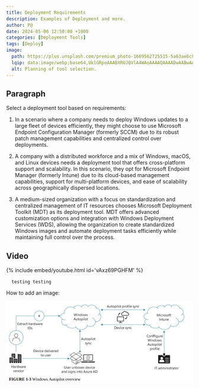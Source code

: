 ```yaml
---
title: Deployment Requirements
description: Examples of Deployment and more.
author: P@
date: 2024-05-06 12:50:00 +1000
categories: [Deployment Tools]
tags: [Deploy]
image:
  path: https://plus.unsplash.com/premium_photo-1669562725515-5a63ae6c8ebc?q=80&w=2080&auto=format&fit=crop&ixlib=rb-4.0.3&ixid=M3wxMjA3fDB8MHxwaG90by1wYWdlfHx8fGVufDB8fHx8fA%3D%3D
  lqip: data:image/webp;base64,UklGRpoAAABXRUJQVlA4WAoAAAAQAAAADwAABwAAQUxQSDIAAAARL0AmbZurmr57yyIiqE8oiG0bejIYEQTgqiDA9vqnsUSI6H+oAERp2HZ65qP/VIAWAFZQOCBCAAAA8AEAnQEqEAAIAAVAfCWkAALp8sF8rgRgAP7o9FDvMCkMde9PK7euH5M1m6VWoDXf2FkP3BqV0ZYbO6NA/VFIAAAA
  alt: Planning of tool selection.
---
```


<!-- markdownlint-capture -->
<!-- markdownlint-disable -->


<!-- markdownlint-restore -->

## Paragraph

Select a deployment tool based on requirements: 

1. In a scenario where a company needs to deploy Windows updates to a large fleet of devices efficiently, they might choose to use Microsoft Endpoint Configuration Manager (formerly SCCM) due to its robust patch management capabilities and centralized control over deployments. 

 

2. A company with a distributed workforce and a mix of Windows, macOS, and Linux devices needs a deployment tool that offers cross-platform support and scalability. In this scenario, they opt for Microsoft Endpoint Manager (formerly Intune) due to its cloud-based management capabilities, support for multi-platform devices, and ease of scalability across geographically dispersed locations. 

 

3. A medium-sized organization with a focus on standardization and centralized management of IT resources chooses Microsoft Deployment Toolkit (MDT) as its deployment tool. MDT offers advanced customization options and integration with Windows Deployment Services (WDS), allowing the organization to create standardized Windows images and automate deployment tasks efficiently while maintaining full control over the process. 


## Video

{% include embed/youtube.html id='vAxz69PGHFM' %}


      testing testing

How to add an image:

![Plug](/assets/Gallery/Autopilot_Workflow.png/)

